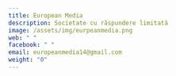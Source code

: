 ```yaml
---
title: European Media
description: Societate cu răspundere limitată
image: /assets/img/eurpeanmedia.png
web: " "
facebook: " "
email: europeanmedia14@gmail.com
weight: "0"
---
```


